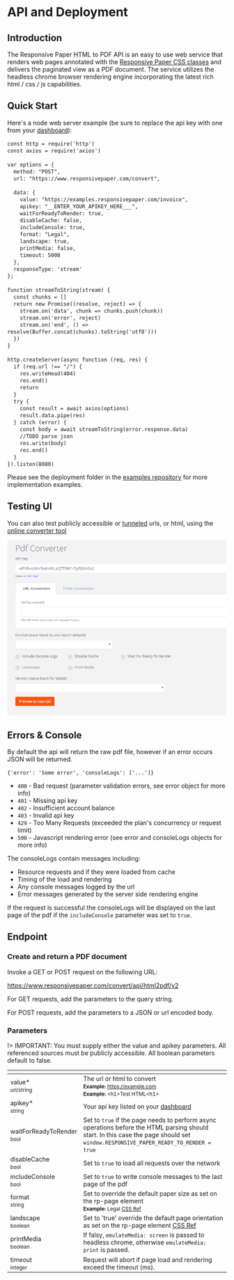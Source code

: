 # API and Deployment

## Introduction

The Responsive Paper HTML to PDF API is an easy to use web service that renders web pages annotated with the [Responsive Paper CSS classes](/css-reference) and delivers the paginated view as a PDF document. The service utilizes the headless chrome browser rendering engine incorporating the latest rich html / css / js capabilities.

## Quick Start

Here's a node web server example (be sure to replace the api key with one from your [dashboard](https://www.responsivepaper.com/user/dashboard)):

```
const http = require('http')
const axios = require('axios')

var options = {
  method: "POST",
  url: "https://www.responsivepaper.com/convert",

  data: {
    value: "https://examples.responsivepaper.com/invoice",
    apikey: "__ENTER_YOUR_APIKEY_HERE___",
    waitForReadyToRender: true,
    disableCache: false,
    includeConsole: true,
    format: "Legal",
    landscape: true,
    printMedia: false,
    timeout: 5000
  },
  responseType: 'stream'
};

function streamToString(stream) {
  const chunks = []
  return new Promise((resolve, reject) => {
    stream.on('data', chunk => chunks.push(chunk))
    stream.on('error', reject)
    stream.on('end', () => resolve(Buffer.concat(chunks).toString('utf8')))
  })
}

http.createServer(async function (req, res) {
  if (req.url !== "/") {
    res.writeHead(404)
    res.end()
    return
  }
  try {
    const result = await axios(options)
    result.data.pipe(res)
  } catch (error) {
    const body = await streamToString(error.response.data)
    //TODO parse json
    res.write(body)
    res.end()
  }
}).listen(8080)
```

Please see the deployment folder in the [examples repository](https://github.com/ResponsivePaper/responsivepaper-examples) for more implementation examples.


## Testing UI

You can also test publicly accessible or [tunneled](/getting-started?id=install-localtunnel-for-design-time-testing) urls, or html, using the [online converter tool](https://www.responsivepaper.com/convert)

![Convert UI](convert-ui.png)

## Errors & Console

By default the api will return the raw pdf file, however if an error occurs JSON will be returned.

```
{'error': 'Some error', 'consoleLogs': ['...']}

```

 * `400` - Bad request (parameter validation errors, see error object for more info)
 * `401` - Missing api key
 * `402` - Insufficient account balance
 * `403` - Invalid api key
 * `429` - Too Many Requests (exceeded the plan's concurrency or request limit)
 * `500` - Javascript rendering error (see error and consoleLogs objects for more info)

The consoleLogs contain messages including:

* Resource requests and if they were loaded from cache
* Timing of the load and rendering
* Any console messages logged by the url
* Error messages generated by the server side rendering engine

If the request is successful the consoleLogs will be displayed on the last page of the pdf if the `includeConsole` parameter was set to `true`.

## Endpoint

### Create and return a PDF document

Invoke a GET or POST request on the following URL:

https://www.responsivepaper.com/convert/api/html2pdf/v2

For GET requests, add the parameters to the query string.

For POST requests, add the parameters to a JSON or url encoded body.

### Parameters

!> IMPORTANT: You must supply either the value and apikey parameters. All referenced sources must be publicly accessible.  All boolean parameters default to false.

<div class="special_table"></div>

|   []() | |
| -------- | -------------------------------------------- |
| value*<br><small>url/string</small> | The url or html to convert<br><small>**Example:** https://example.com</small><br><small>**Example:** &lt;h1>Test HTML&lt;h1></small> |
| apikey*<br><small>string</small> | Your api key listed on your [dashboard](https://www.responsivepaper.com/user/dashboard) |
| waitForReadyToRender<br><small>bool</small> | Set to `true` if the page needs to perform async operations before the HTML parsing should start. In this case the page should set `window.RESPONSIVE_PAPER_READY_TO_RENDER = true`
| disableCache<br><small>bool</small> | Set to `true` to load all requests over the network |
| includeConsole<br><small>bool</small> | Set to `true` to write console messages to the last page of the pdf |
| format<br><small>string</small> | Set to override the default paper size as set on the rp-page element<br><small>**Example:** Legal [CSS Ref](/css-reference?id=rp-ps-paper-size-and-orientation)</small> |
| landscape<br><small>boolean</small> | Set to 'true' override the default page orientation as set on the rp-page element [CSS Ref](/css-reference?id=rp-ps-paper-size-and-orientation)</small> |
| printMedia<br><small>boolean</small> | If falsy, `emulateMedia: screen` is passed to headless chrome, otherwise `emulateMedia: print` is passed.</small> |
| timeout<br><small>integer</small> | Request will abort if page load and rendering exceed the timeout (ms).</small> |




